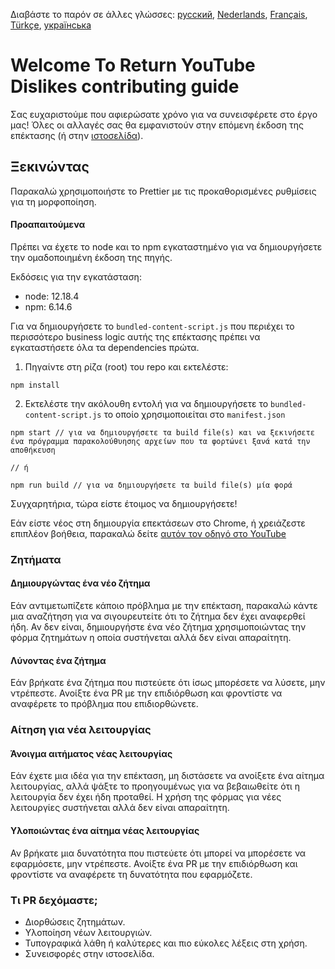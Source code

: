 Διαβάστε το παρόν σε άλλες γλώσσες: [русский](CONTRIBUTINGru.md), [Nederlands](CONTRIBUTINGnl.md), [Français](CONTRIBUTINGfr.md), [Türkçe](CONTRIBUTINGtr.md), [українська](CONTRIBUTINGuk.md)


# Welcome To Return YouTube Dislikes contributing guide

Σας ευχαριστούμε που αφιερώσατε χρόνο για να συνεισφέρετε στο έργο μας! Όλες οι αλλαγές σας θα εμφανιστούν στην επόμενη έκδοση της επέκτασης (ή στην [ιστοσελίδα](https://www.returnyoutubedislike.com/)).

## Ξεκινώντας

Παρακαλώ χρησιμοποιήστε το Prettier με τις προκαθορισμένες ρυθμίσεις για τη μορφοποίηση.

#### Προαπαιτούμενα

Πρέπει να έχετε το node και το npm εγκαταστημένο για να δημιουργήσετε την ομαδοποιημένη έκδοση της πηγής.

Εκδόσεις για την εγκατάσταση:

- node: 12.18.4
- npm: 6.14.6

Για να δημιουργήσετε το `bundled-content-script.js` που περιέχει το περισσότερο business logic αυτής της επέκτασης πρέπει να εγκαταστήσετε όλα τα  dependencies πρώτα.

1. Πηγαίντε στη ρίζα (root) του repo και εκτελέστε:

```
npm install
```

2. Εκτελέστε την ακόλουθη εντολή για να δημιουργήσετε το `bundled-content-script.js` το οποίο χρησιμοποιείται στο `manifest.json`

```
npm start // για να δημιουργήσετε τα build file(s) και να ξεκινήσετε ένα πρόγραμμα παρακολούθυησης αρχείων που τα φορτώνει ξανά κατά την αποθήκευση

// ή

npm run build // για να δημιουργήσετε τα build file(s) μία φορά
```

Συγχαρητήρια, τώρα είστε έτοιμος να δημιουργήσετε!

Εάν είστε νέος στη δημιουργία επεκτάσεων στο Chrome, ή χρειάζεστε επιπλέον βοήθεια, παρακαλώ δείτε [αυτόν τον οδηγό στο YouTube](https://www.youtube.com/watch?v=mdOj6HYE3_0)

### Ζητήματα

#### Δημιουργώντας ένα νέο ζήτημα

Εάν αντιμετωπίζετε κάποιο πρόβλημα με την επέκταση, παρακαλώ κάντε μια αναζήτηση για να σιγουρευτείτε ότι το ζήτημα δεν έχει αναφερθεί ήδη. Αν δεν είναι, δημιουργήστε ένα νέο ζήτημα χρησιμοποιώντας την φόρμα ζητημάτων η οποία συστήνεται αλλά δεν είναι απαραίτητη.

#### Λύνοντας ένα ζήτημα

Εάν βρήκατε ένα ζήτημα που πιστεύετε ότι ίσως μπορέσετε να λύσετε, μην ντρέπεστε. Ανοίξτε ένα PR με την επιδιόρθωση και φροντίστε να αναφέρετε το πρόβλημα που επιδιορθώνετε.

### Αίτηση για νέα λειτουργίας

#### Άνοιγμα αιτήματος νέας λειτουργίας

Εάν έχετε μια ιδέα για την επέκταση, μη διστάσετε να ανοίξετε ένα αίτημα λειτουργίας, αλλά ψάξτε το προηγουμένως για να βεβαιωθείτε ότι η λειτουργία δεν έχει ήδη προταθεί. Η χρήση της φόρμας για νέες λειτουργίες συστήνεται αλλά δεν είναι απαραίτητη.

#### Υλοποιώντας ένα αίτημα νέας λειτουργίας

Αν βρήκατε μια δυνατότητα που πιστεύετε ότι μπορεί να μπορέσετε να εφαρμόσετε, μην ντρέπεστε. Ανοίξτε ένα PR με την επιδιόρθωση και φροντίστε να αναφέρετε τη δυνατότητα που εφαρμόζετε.

### Τι PR δεχόμαστε;

- Διορθώσεις ζητημάτων.
- Υλοποίηση νέων λειτουργιών.
- Τυπογραφικά λάθη ή καλύτερες και πιο εύκολες λέξεις στη χρήση.
- Συνεισφορές στην ιστοσελίδα.
